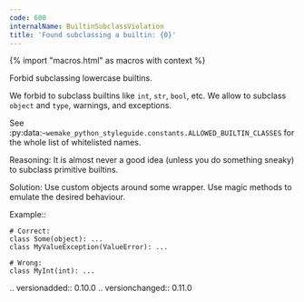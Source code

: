 ```yaml
---
code: 600
internalName: BuiltinSubclassViolation
title: 'Found subclassing a builtin: {0}'
---
```


{% import "macros.html" as macros with context %}

Forbid subclassing lowercase builtins.

We forbid to subclass builtins like `int`, `str`, `bool`, etc. We allow
to subclass `object` and `type`, warnings, and exceptions.

See
:py:data:`~wemake_python_styleguide.constants.ALLOWED_BUILTIN_CLASSES`
for the whole list of whitelisted names.

Reasoning: It is almost never a good idea (unless you do something
sneaky) to subclass primitive builtins.

Solution: Use custom objects around some wrapper. Use magic methods to
emulate the desired behaviour.

Example::

    # Correct:
    class Some(object): ...
    class MyValueException(ValueError): ...
    
    # Wrong:
    class MyInt(int): ...

.. versionadded:: 0.10.0 .. versionchanged:: 0.11.0